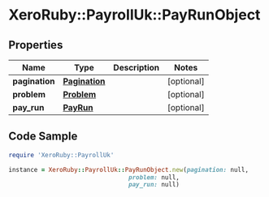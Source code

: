 # XeroRuby::PayrollUk::PayRunObject

## Properties

Name | Type | Description | Notes
------------ | ------------- | ------------- | -------------
**pagination** | [**Pagination**](Pagination.md) |  | [optional] 
**problem** | [**Problem**](Problem.md) |  | [optional] 
**pay_run** | [**PayRun**](PayRun.md) |  | [optional] 

## Code Sample

```ruby
require 'XeroRuby::PayrollUk'

instance = XeroRuby::PayrollUk::PayRunObject.new(pagination: null,
                                 problem: null,
                                 pay_run: null)
```



